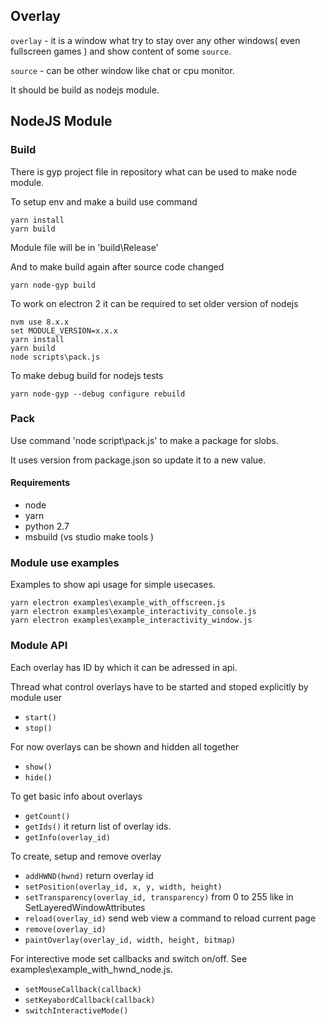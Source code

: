 ## Overlay
`overlay` - it is a window what try to stay over any other windows( even fullscreen games ) and show content of some `source`. 

`source` - can be other window like chat or cpu monitor. 

It should be build as nodejs module. 

## NodeJS Module 
### Build 
  There is gyp project file in repository what can be used to make node module. 

To setup env and make a build use command
```
yarn install
yarn build 
```
  Module file will be in 'build\Release\'

And to make build again after source code changed
```
yarn node-gyp build
```
To work on electron 2 it can be required to set older version of nodejs

```
nvm use 8.x.x
set MODULE_VERSION=x.x.x
yarn install 
yarn build  
node scripts\pack.js 
```

To make debug build for nodejs tests 

```
yarn node-gyp --debug configure rebuild 
```

### Pack 
Use command 'node script\pack.js' to make a package for slobs.

It uses version from package.json so update it to a new value.

#### Requirements
- node
- yarn
- python 2.7
- msbuild (vs studio make tools )

### Module use examples
  Examples to show api usage for simple usecases. 
```
yarn electron examples\example_with_offscreen.js	  
yarn electron examples\example_interactivity_console.js
yarn electron examples\example_interactivity_window.js
```
  

### Module API
Each overlay has ID by which it can be adressed in api.

Thread what control overlays have to be started and stoped explicitly by module user
- `start()` 
- `stop()`

For now overlays can be shown and hidden all together
- `show()`
- `hide()`

To get basic info about overlays 
- `getCount()`
- `getIds()` it return list of overlay ids. 
- `getInfo(overlay_id)`

To create, setup and remove overlay
- `addHWND(hwnd)` return overlay id 
- `setPosition(overlay_id, x, y, width, height)`
- `setTransparency(overlay_id, transparency)` from 0 to 255 like in SetLayeredWindowAttributes 
- `reload(overlay_id)` send web view a command to reload current page
- `remove(overlay_id)`
- `paintOverlay(overlay_id, width, height, bitmap)` 

For interective mode set callbacks and switch on/off. See examples\example_with_hwnd_node.js. 
- `setMouseCallback(callback)` 
- `setKeyabordCallback(callback)`
- `switchInteractiveMode()`
